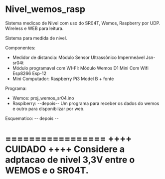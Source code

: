 # Nivel_wemos_rasp
Sistema medicao de Nivel com uso do SR04T, Wemos, Raspberry por UDP. Wireless e WEB para leitura.

Sistema para medida de nivel.

Componentes:
- Medidor de distancia: Módulo Sensor Ultrassônico Impermeável Jsn-sr04t
- Módulo programavel com WI-FI: Módulo Wemos D1 Mini Com Wifi Esp8266 Esp-12
- Mini Computador: Raspberry Pi3 Model B + fonte

Programa:
 - Wemos: proj_wemos_sr04.ino
 - Raspiberry: --depois-- Um programa para receber os dados do wemos e outro para disponibiizar por web.
 
Esquematico:
  -- depois --

=================
++++ CUIDADO ++++  Considere a adptacao de nivel 3,3V entre o WEMOS e o SR04T.
=================
